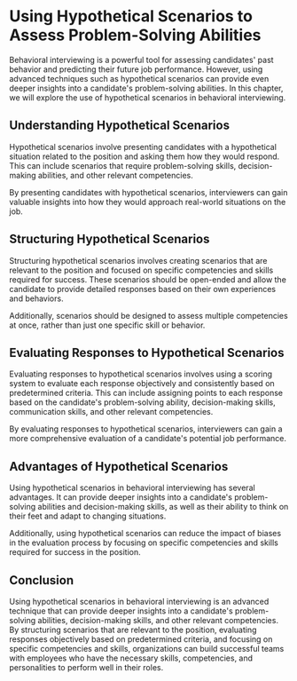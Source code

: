 Using Hypothetical Scenarios to Assess Problem-Solving Abilities
========================================================================================================================

Behavioral interviewing is a powerful tool for assessing candidates' past behavior and predicting their future job performance. However, using advanced techniques such as hypothetical scenarios can provide even deeper insights into a candidate's problem-solving abilities. In this chapter, we will explore the use of hypothetical scenarios in behavioral interviewing.

Understanding Hypothetical Scenarios
------------------------------------

Hypothetical scenarios involve presenting candidates with a hypothetical situation related to the position and asking them how they would respond. This can include scenarios that require problem-solving skills, decision-making abilities, and other relevant competencies.

By presenting candidates with hypothetical scenarios, interviewers can gain valuable insights into how they would approach real-world situations on the job.

Structuring Hypothetical Scenarios
----------------------------------

Structuring hypothetical scenarios involves creating scenarios that are relevant to the position and focused on specific competencies and skills required for success. These scenarios should be open-ended and allow the candidate to provide detailed responses based on their own experiences and behaviors.

Additionally, scenarios should be designed to assess multiple competencies at once, rather than just one specific skill or behavior.

Evaluating Responses to Hypothetical Scenarios
----------------------------------------------

Evaluating responses to hypothetical scenarios involves using a scoring system to evaluate each response objectively and consistently based on predetermined criteria. This can include assigning points to each response based on the candidate's problem-solving ability, decision-making skills, communication skills, and other relevant competencies.

By evaluating responses to hypothetical scenarios, interviewers can gain a more comprehensive evaluation of a candidate's potential job performance.

Advantages of Hypothetical Scenarios
------------------------------------

Using hypothetical scenarios in behavioral interviewing has several advantages. It can provide deeper insights into a candidate's problem-solving abilities and decision-making skills, as well as their ability to think on their feet and adapt to changing situations.

Additionally, using hypothetical scenarios can reduce the impact of biases in the evaluation process by focusing on specific competencies and skills required for success in the position.

Conclusion
----------

Using hypothetical scenarios in behavioral interviewing is an advanced technique that can provide deeper insights into a candidate's problem-solving abilities, decision-making skills, and other relevant competencies. By structuring scenarios that are relevant to the position, evaluating responses objectively based on predetermined criteria, and focusing on specific competencies and skills, organizations can build successful teams with employees who have the necessary skills, competencies, and personalities to perform well in their roles.
